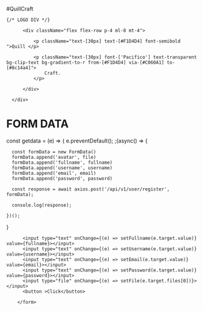#QuillCraft

<div className="flex flex-row">
    
    {/* LOGO DIV */}
    
          <div className="flex flex-row p-4 ml-8 mt-4">

              <p className="text-[30px] text-[#F1D4D4] font-semibold ">Quill </p>
              
              <p className="text-[30px] font-['Pacifico'] text-transparent bg-clip-text bg-gradient-to-r from-[#F1D4D4] via-[#C060A1] to-[#8c14a4]">
                  Craft.
              </p>

          </div>

      </div>


# FORM DATA

const getdata = (e) => {
    e.preventDefault();
    ;(async() => {

      const formData = new FormData()
      formData.append('avatar', file)
      formData.append('fullname', fullname)
      formData.append('username', username)
      formData.append('email', email)
      formData.append('password', password)

      const response = await axios.post('/api/v1/user/register', formData);

      console.log(response);

    })();
    
}

<form onSubmit={getdata}>

          <input type="text" onChange={(e) => setFullname(e.target.value)} value={fullname}></input>
          <input type="text" onChange={(e) => setUsername(e.target.value)} value={username}></input>
          <input type="text" onChange={(e) => setEmail(e.target.value)} value={email}></input>
          <input type="text" onChange={(e) => setPassword(e.target.value)} value={password}></input>
          <input type="file" onChange={(e) => setFile(e.target.files[0])}></input>
          <button >Click</button>

        </form>
